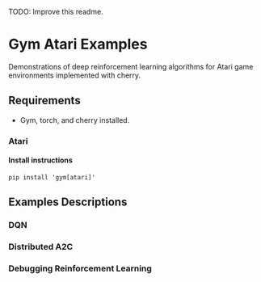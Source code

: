 
TODO: Improve this readme.

# Gym Atari Examples

Demonstrations of deep reinforcement learning algorithms for Atari game environments implemented with cherry.

## Requirements

* Gym, torch, and cherry installed.

### Atari

#### Install instructions

```
pip install 'gym[atari]'
```

## Examples Descriptions

### DQN

### Distributed A2C

### Debugging Reinforcement Learning

